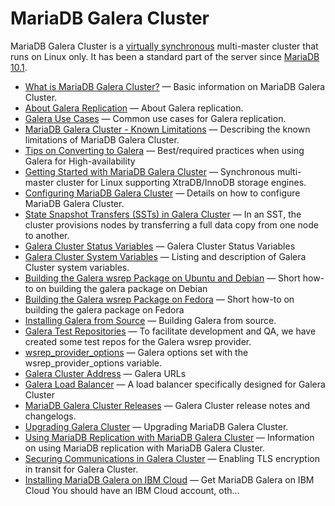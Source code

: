 # MariaDB Galera Cluster

MariaDB Galera Cluster is a [virtually synchronous](/replication/galera-cluster/about-galera-replication) multi-master cluster that runs on Linux only. It has been a standard part of the server since [MariaDB 10.1](/kb/en/what-is-mariadb-101/).

- [What is MariaDB Galera Cluster?](/replication/galera-cluster/what-is-mariadb-galera-cluster/) — Basic information on MariaDB Galera Cluster.
- [About Galera Replication](/replication/galera-cluster/about-galera-replication/) — About Galera replication.
- [Galera Use Cases](/replication/galera-cluster/galera-use-cases/) — Common use cases for Galera replication.
- [MariaDB Galera Cluster - Known Limitations](/replication/galera-cluster/mariadb-galera-cluster-known-limitations/) — Describing the known limitations of MariaDB Galera Cluster.
- [Tips on Converting to Galera](/replication/galera-cluster/tips-on-converting-to-galera/) — Best/required practices when using Galera for High-availability
- [Getting Started with MariaDB Galera Cluster](/replication/galera-cluster/getting-started-with-mariadb-galera-cluster/) — Synchronous multi-master cluster for Linux supporting XtraDB/InnoDB storage engines.
- [Configuring MariaDB Galera Cluster](/replication/galera-cluster/configuring-mariadb-galera-cluster/) — Details on how to configure MariaDB Galera Cluster.
- [State Snapshot Transfers (SSTs) in Galera Cluster](/replication/galera-cluster/state-snapshot-transfers-ssts-in-galera-cluster/) — In an SST, the cluster provisions nodes by transferring a full data copy from one node to another.
- [Galera Cluster Status Variables](/replication/galera-cluster/galera-cluster-status-variables/) — Galera Cluster Status Variables
- [Galera Cluster System Variables](/replication/galera-cluster/galera-cluster-system-variables/) — Listing and description of Galera Cluster system variables.
- [Building the Galera wsrep Package on Ubuntu and Debian](/replication/galera-cluster/building-the-galera-wsrep-package-on-ubuntu-and-debian/) — Short how-to on building the galera package on Debian
- [Building the Galera wsrep Package on Fedora](/replication/galera-cluster/building-the-galera-wsrep-package-on-fedora/) — Short how-to on building the galera package on Fedora
- [Installing Galera from Source](/replication/galera-cluster/installing-galera-from-source/) — Building Galera from source.
- [Galera Test Repositories](/replication/galera-cluster/galera-test-repositories/) — To facilitate development and QA, we have created some test repos for the Galera wsrep provider.
- [wsrep_provider_options](/replication/galera-cluster/wsrep_provider_options/) — Galera options set with the wsrep_provider_options variable.
- [Galera Cluster Address](/replication/galera-cluster/galera-cluster-address/) — Galera URLs
- [Galera Load Balancer](/replication/galera-cluster/galera-load-balancer/) — A load balancer specifically designed for Galera Cluster
- [MariaDB Galera Cluster Releases](/replication/galera-cluster/mariadb-galera-cluster-releases/) — Galera Cluster release notes and changelogs.
- [Upgrading Galera Cluster](/replication/galera-cluster/upgrading-galera-cluster/) — Upgrading MariaDB Galera Cluster.
- [Using MariaDB Replication with MariaDB Galera Cluster](/replication/galera-cluster/using-mariadb-replication-with-mariadb-galera-cluster/) — Information on using MariaDB replication with MariaDB Galera Cluster.
- [Securing Communications in Galera Cluster](/mariadb-administration/user-server-security/securing-mariadb/securing-mariadb-encryption/data-in-transit-encryption/securing-communications-in-galera-cluster/) — Enabling TLS encryption in transit for Galera Cluster.
- [Installing MariaDB Galera on IBM Cloud](/replication/galera-cluster/installing-mariadb-galera-on-ibm-cloud/) — Get MariaDB Galera on IBM Cloud
You should have an IBM Cloud account, oth...